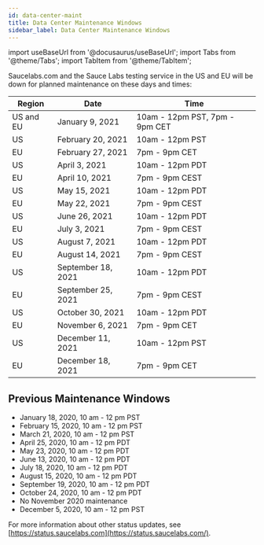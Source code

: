 ```yaml
---
id: data-center-maint
title: Data Center Maintenance Windows
sidebar_label: Data Center Maintenance Windows
---
```


import useBaseUrl from '@docusaurus/useBaseUrl';
import Tabs from '@theme/Tabs';
import TabItem from '@theme/TabItem';

Saucelabs.com and the Sauce Labs testing service in the US and EU will be down for planned maintenance on these days and times:

| Region | Date | Time |
|---|---|---|
| US and EU | January 9, 2021 | 10am - 12pm PST, 7pm - 9pm CET  |
| US  | February 20, 2021	  | 10am - 12pm PST  |
| EU  | February 27, 2021  | 7pm - 9pm CET  |
| US  | April 3, 2021  | 10am - 12pm PDT  |
| EU  | April 10, 2021  | 7pm - 9pm CEST  |
| US  | May 15, 2021  | 10am - 12pm PDT  |
| EU  | May 22, 2021  | 7pm - 9pm CEST  |
| US  | June 26, 2021  | 10am - 12pm PDT  |
| EU  | July 3, 2021  | 7pm - 9pm CEST  |
| US  | August 7, 2021  | 10am - 12pm PDT  |
| EU  | August 14, 2021  | 7pm - 9pm CEST  |
| US  | September 18, 2021  | 10am - 12pm PDT  |
| EU  | September 25, 2021  | 7pm - 9pm CEST  |
| US  | October 30, 2021  | 10am - 12pm PDT  |
| EU  | November 6, 2021  | 7pm - 9pm CET  |
| US  | December 11, 2021  | 10am - 12pm PST  |
| EU  | December 18, 2021  | 7pm - 9pm CET  |


## Previous Maintenance Windows
* January 18, 2020, 10 am - 12 pm PST
* February 15, 2020, 10 am - 12 pm PST
* March 21, 2020, 10 am - 12 pm PST
* April 25, 2020, 10 am - 12 pm PDT
* May 23, 2020, 10 am - 12 pm PDT
* June 13, 2020, 10 am - 12 pm PDT
* July 18, 2020, 10 am - 12 pm PDT
* August 15, 2020, 10 am - 12 pm PDT
* September 19, 2020, 10 am - 12 pm PDT
* October 24, 2020, 10 am - 12 pm PDT
* No November 2020 maintenance
* December 5, 2020, 10 am - 12 pm PST


For more information about other status updates, see [https://status.saucelabs.com](https://status.saucelabs.com/).
